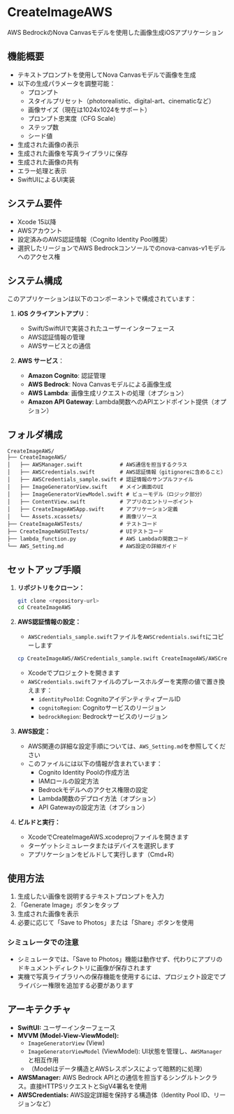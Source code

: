 # CreateImageAWS

AWS BedrockのNova Canvasモデルを使用した画像生成iOSアプリケーション

## 機能概要

- テキストプロンプトを使用してNova Canvasモデルで画像を生成
- 以下の生成パラメータを調整可能：
  - プロンプト
  - スタイルプリセット（photorealistic、digital-art、cinematicなど）
  - 画像サイズ（現在は1024x1024をサポート）
  - プロンプト忠実度（CFG Scale）
  - ステップ数
  - シード値
- 生成された画像の表示
- 生成された画像を写真ライブラリに保存
- 生成された画像の共有
- エラー処理と表示
- SwiftUIによるUI実装

## システム要件

- Xcode 15以降
- AWSアカウント
- 設定済みのAWS認証情報（Cognito Identity Pool推奨）
- 選択したリージョンでAWS Bedrockコンソールでのnova-canvas-v1モデルへのアクセス権

## システム構成

このアプリケーションは以下のコンポーネントで構成されています：

1. **iOS クライアントアプリ**：
   - Swift/SwiftUIで実装されたユーザーインターフェース
   - AWS認証情報の管理
   - AWSサービスとの通信

2. **AWS サービス**：
   - **Amazon Cognito**: 認証管理
   - **AWS Bedrock**: Nova Canvasモデルによる画像生成
   - **AWS Lambda**: 画像生成リクエストの処理（オプション）
   - **Amazon API Gateway**: Lambda関数へのAPIエンドポイント提供（オプション）

## フォルダ構成

```
CreateImageAWS/
├── CreateImageAWS/
│   ├── AWSManager.swift            # AWS通信を担当するクラス
│   ├── AWSCredentials.swift        # AWS認証情報（gitignoreに含めること）
│   ├── AWSCredentials_sample.swift # 認証情報のサンプルファイル
│   ├── ImageGeneratorView.swift    # メイン画面のUI
│   ├── ImageGeneratorViewModel.swift # ビューモデル（ロジック部分）
│   ├── ContentView.swift           # アプリのエントリーポイント
│   ├── CreateImageAWSApp.swift     # アプリケーション定義
│   └── Assets.xcassets/            # 画像リソース
├── CreateImageAWSTests/            # テストコード
├── CreateImageAWSUITests/          # UIテストコード
├── lambda_function.py              # AWS Lambdaの関数コード
└── AWS_Setting.md                  # AWS設定の詳細ガイド
```

## セットアップ手順

1. **リポジトリをクローン：**
   ```bash
   git clone <repository-url>
   cd CreateImageAWS
   ```

2. **AWS認証情報の設定：**
   - `AWSCredentials_sample.swift`ファイルを`AWSCredentials.swift`にコピーします
   ```bash
   cp CreateImageAWS/AWSCredentials_sample.swift CreateImageAWS/AWSCredentials.swift
   ```
   - Xcodeでプロジェクトを開きます
   - `AWSCredentials.swift`ファイルのプレースホルダーを実際の値で置き換えます：
     - `identityPoolId`: CognitoアイデンティティプールID
     - `cognitoRegion`: Cognitoサービスのリージョン
     - `bedrockRegion`: Bedrockサービスのリージョン

3. **AWS設定：**
   - AWS関連の詳細な設定手順については、`AWS_Setting.md`を参照してください
   - このファイルには以下の情報が含まれています：
     - Cognito Identity Poolの作成方法
     - IAMロールの設定方法
     - Bedrockモデルへのアクセス権限の設定
     - Lambda関数のデプロイ方法（オプション）
     - API Gatewayの設定方法（オプション）

4. **ビルドと実行：**
   - XcodeでCreateImageAWS.xcodeprojファイルを開きます
   - ターゲットシミュレータまたはデバイスを選択します
   - アプリケーションをビルドして実行します（Cmd+R）

## 使用方法

1. 生成したい画像を説明するテキストプロンプトを入力
2. 「Generate Image」ボタンをタップ
3. 生成された画像を表示
4. 必要に応じて「Save to Photos」または「Share」ボタンを使用

### シミュレータでの注意

- シミュレータでは、「Save to Photos」機能は動作せず、代わりにアプリのドキュメントディレクトリに画像が保存されます
- 実機で写真ライブラリへの保存機能を使用するには、プロジェクト設定でプライバシー権限を追加する必要があります

## アーキテクチャ

- **SwiftUI:** ユーザーインターフェース
- **MVVM (Model-View-ViewModel):**
  - `ImageGeneratorView` (View)
  - `ImageGeneratorViewModel` (ViewModel): UI状態を管理し、`AWSManager`と相互作用
  - （Modelはデータ構造とAWSレスポンスによって暗黙的に処理）
- **AWSManager:** AWS Bedrock APIとの通信を担当するシングルトンクラス。直接HTTPSリクエストとSigV4署名を使用
- **AWSCredentials:** AWS設定詳細を保持する構造体（Identity Pool ID、リージョンなど）

